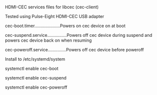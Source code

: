 HDMI-CEC services files for libcec (cec-client)

Tested using Pulse-Eight HDMI-CEC USB adapter

cec-boot.timer.....................Powers on cec device on at boot

cec-suspend.service................Powers off cec device during suspend and powers cec device back on when resuming

cec-poweroff.service...............Powers off cec device before poweroff

Install to /etc/systemd/system

systemctl enable cec-boot

systemctl enable cec-suspend

systemctl enable cec-poweroff
